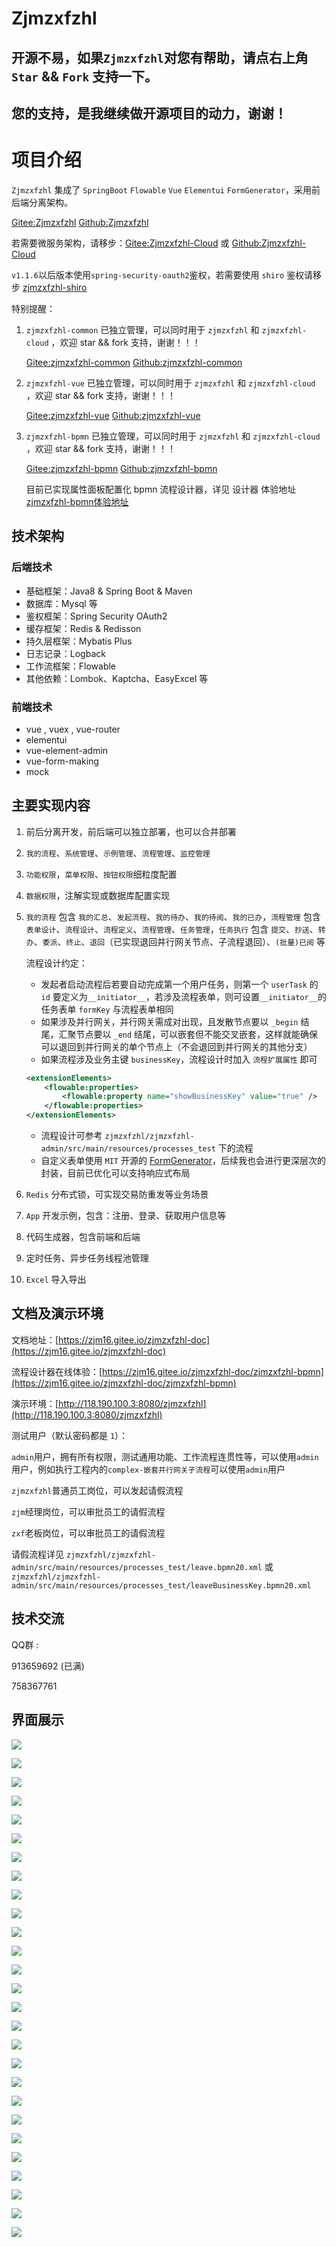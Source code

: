 # Zjmzxfzhl

## 开源不易，如果`Zjmzxfzhl`对您有帮助，请点右上角 `Star` &&  `Fork` 支持一下。

## 您的支持，是我继续做开源项目的动力，谢谢！

# 项目介绍

`Zjmzxfzhl` 集成了 `SpringBoot` `Flowable` `Vue` `Elementui` `FormGenerator`，采用前后端分离架构。

[Gitee:Zjmzxfzhl](https://gitee.com/zjm16/zjmzxfzhl) [Github:Zjmzxfzhl](https://github.com/zhuangjinming16/zjmzxfzhl)

若需要微服务架构，请移步：[Gitee:Zjmzxfzhl-Cloud](https://gitee.com/zjm16/zjmzxfzhl-cloud) 或 [Github:Zjmzxfzhl-Cloud](https://github.com/zhuangjinming16/zjmzxfzhl-cloud)

`v1.1.6`以后版本使用`spring-security-oauth2`鉴权，若需要使用 `shiro` 鉴权请移步 [zjmzxfzhl-shiro](https://gitee.com/zjm16/zjmzxfzhl/tree/v1.1.5)

特别提醒：
1. `zjmzxfzhl-common` 已独立管理，可以同时用于 `zjmzxfzhl` 和 `zjmzxfzhl-cloud` ，欢迎 star && fork 支持，谢谢！！！

   [Gitee:zjmzxfzhl-common](https://gitee.com/zjm16/zjmzxfzhl-common) [Github:zjmzxfzhl-common](https://github.com/zhuangjinming16/zjmzxfzhl-common)

2. `zjmzxfzhl-vue` 已独立管理，可以同时用于 `zjmzxfzhl` 和 `zjmzxfzhl-cloud` ，欢迎 star && fork 支持，谢谢！！！

   [Gitee:zjmzxfzhl-vue](https://gitee.com/zjm16/zjmzxfzhl-vue) [Github:zjmzxfzhl-vue](https://github.com/zhuangjinming16/zjmzxfzhl-vue)
   
3. `zjmzxfzhl-bpmn` 已独立管理，可以同时用于 `zjmzxfzhl` 和 `zjmzxfzhl-cloud` ，欢迎 star && fork 支持，谢谢！！！

   [Gitee:zjmzxfzhl-bpmn](https://gitee.com/zjm16/zjmzxfzhl-bpmn) [Github:zjmzxfzhl-bpmn](https://github.com/zhuangjinming16/zjmzxfzhl-bpmn)
   
   目前已实现属性面板配置化 bpmn 流程设计器，详见 设计器 体验地址 [zjmzxfzhl-bpmn体验地址](https://zjm16.gitee.io/zjmzxfzhl-doc/zjmzxfzhl-bpmn/)
   
## 技术架构
### 后端技术

- 基础框架：Java8 & Spring Boot & Maven
- 数据库：Mysql 等
- 鉴权框架：Spring Security OAuth2
- 缓存框架：Redis & Redisson
- 持久层框架：Mybatis Plus
- 日志记录：Logback
- 工作流框架：Flowable
- 其他依赖：Lombok、Kaptcha、EasyExcel 等
### 前端技术
- vue , vuex , vue-router
- elementui
- vue-element-admin
- vue-form-making
- mock

## 主要实现内容
1. 前后分离开发，前后端可以独立部署，也可以合并部署
2. `我的流程`、`系统管理`、`示例管理`、`流程管理`、`监控管理`
3. `功能权限`，`菜单权限`、`按钮权限`细粒度配置
4. `数据权限`，注解实现或数据库配置实现
5. `我的流程` 包含 `我的汇总`、`发起流程`、`我的待办`、`我的待阅`、`我的已办`，`流程管理` 包含 `表单设计`、`流程设计`、`流程定义`、`流程管理`、`任务管理`，`任务执行` 包含 `提交`、`抄送`、`转办`、`委派`、`终止`、`退回`（已实现退回并行网关节点、子流程退回）、`(批量)已阅` 等

   流程设计约定：
   - 发起者启动流程后若要自动完成第一个用户任务，则第一个 `userTask` 的 `id` 要定义为`__initiator__`，若涉及流程表单，则可设置`__initiator__`的任务表单 `formKey` 与流程表单相同
   - 如果涉及并行网关，并行网关需成对出现，且发散节点要以 `_begin` 结尾，汇聚节点要以 `_end` 结尾，可以嵌套但不能交叉嵌套，这样就能确保可以退回到并行网关的单个节点上（不会退回到并行网关的其他分支）
   - 如果流程涉及业务主键 `businessKey`，流程设计时加入 `流程扩展属性` 即可
    ```xml
    <extensionElements>
        <flowable:properties>
            <flowable:property name="showBusinessKey" value="true" />
        </flowable:properties>
    </extensionElements>
    ```
   - 流程设计可参考 `zjmzxfzhl/zjmzxfzhl-admin/src/main/resources/processes_test` 下的流程
   - 自定义表单使用 `MIT` 开源的 [FormGenerator](https://gitee.com/mrhj/form-generator)，后续我也会进行更深层次的封装，目前已优化可以支持响应式布局
6. `Redis` 分布式锁，可实现交易防重发等业务场景
7. `App` 开发示例，包含：注册、登录、获取用户信息等
8. 代码生成器，包含前端和后端
9. 定时任务、异步任务线程池管理
10. `Excel` 导入导出

## 文档及演示环境
文档地址：[https://zjm16.gitee.io/zjmzxfzhl-doc](https://zjm16.gitee.io/zjmzxfzhl-doc)

流程设计器在线体验：[https://zjm16.gitee.io/zjmzxfzhl-doc/zjmzxfzhl-bpmn](https://zjm16.gitee.io/zjmzxfzhl-doc/zjmzxfzhl-bpmn)

演示环境：[http://118.190.100.3:8080/zjmzxfzhl](http://118.190.100.3:8080/zjmzxfzhl)

测试用户（默认密码都是 `1`）：

`admin`用户，拥有所有权限，测试通用功能、工作流程连贯性等，可以使用`admin`用户，例如执行工程内的`complex-嵌套并行网关子流程`可以使用`admin`用户

`zjmzxfzhl`普通员工岗位，可以发起请假流程

`zjm`经理岗位，可以审批员工的请假流程

`zxf`老板岗位，可以审批员工的请假流程

请假流程详见 `zjmzxfzhl/zjmzxfzhl-admin/src/main/resources/processes_test/leave.bpmn20.xml` 或 `zjmzxfzhl/zjmzxfzhl-admin/src/main/resources/processes_test/leaveBusinessKey.bpmn20.xml`

## 技术交流
QQ群 : 

913659692 (已满)

758367761

## 界面展示

![](https://img-blog.csdnimg.cn/20201006123139193.png?x-oss-process=image/watermark,type_ZmFuZ3poZW5naGVpdGk,shadow_10,text_aHR0cHM6Ly9ibG9nLmNzZG4ubmV0L3pqbTE2,size_16,color_FFFFFF,t_70#pic_center)

![](https://img-blog.csdnimg.cn/2020032821122660.png?x-oss-process=image/watermark,type_ZmFuZ3poZW5naGVpdGk,shadow_10,text_aHR0cHM6Ly9ibG9nLmNzZG4ubmV0L3pqbTE2,size_16,color_FFFFFF,t_70)

![](https://img-blog.csdnimg.cn/20200328211234880.png?x-oss-process=image/watermark,type_ZmFuZ3poZW5naGVpdGk,shadow_10,text_aHR0cHM6Ly9ibG9nLmNzZG4ubmV0L3pqbTE2,size_16,color_FFFFFF,t_70)

![](https://img-blog.csdnimg.cn/20200328211245801.png?x-oss-process=image/watermark,type_ZmFuZ3poZW5naGVpdGk,shadow_10,text_aHR0cHM6Ly9ibG9nLmNzZG4ubmV0L3pqbTE2,size_16,color_FFFFFF,t_70)

![](https://img-blog.csdnimg.cn/2020100612340279.png?x-oss-process=image/watermark,type_ZmFuZ3poZW5naGVpdGk,shadow_10,text_aHR0cHM6Ly9ibG9nLmNzZG4ubmV0L3pqbTE2,size_16,color_FFFFFF,t_70#pic_center)

![](https://img-blog.csdnimg.cn/20201006123431902.png?x-oss-process=image/watermark,type_ZmFuZ3poZW5naGVpdGk,shadow_10,text_aHR0cHM6Ly9ibG9nLmNzZG4ubmV0L3pqbTE2,size_16,color_FFFFFF,t_70#pic_center)

![](https://img-blog.csdnimg.cn/20201006123102845.png?x-oss-process=image/watermark,type_ZmFuZ3poZW5naGVpdGk,shadow_10,text_aHR0cHM6Ly9ibG9nLmNzZG4ubmV0L3pqbTE2,size_16,color_FFFFFF,t_70#pic_center)

![](https://img-blog.csdnimg.cn/20200328211256213.png?x-oss-process=image/watermark,type_ZmFuZ3poZW5naGVpdGk,shadow_10,text_aHR0cHM6Ly9ibG9nLmNzZG4ubmV0L3pqbTE2,size_16,color_FFFFFF,t_70)

![](https://img-blog.csdnimg.cn/20200328211323783.png?x-oss-process=image/watermark,type_ZmFuZ3poZW5naGVpdGk,shadow_10,text_aHR0cHM6Ly9ibG9nLmNzZG4ubmV0L3pqbTE2,size_16,color_FFFFFF,t_70)

![](https://img-blog.csdnimg.cn/20200328211441117.png?x-oss-process=image/watermark,type_ZmFuZ3poZW5naGVpdGk,shadow_10,text_aHR0cHM6Ly9ibG9nLmNzZG4ubmV0L3pqbTE2,size_16,color_FFFFFF,t_70)

![](https://img-blog.csdnimg.cn/20200328211448303.png?x-oss-process=image/watermark,type_ZmFuZ3poZW5naGVpdGk,shadow_10,text_aHR0cHM6Ly9ibG9nLmNzZG4ubmV0L3pqbTE2,size_16,color_FFFFFF,t_70)

![](https://img-blog.csdnimg.cn/20200328211505420.png?x-oss-process=image/watermark,type_ZmFuZ3poZW5naGVpdGk,shadow_10,text_aHR0cHM6Ly9ibG9nLmNzZG4ubmV0L3pqbTE2,size_16,color_FFFFFF,t_70)

![](https://img-blog.csdnimg.cn/2020100612355468.png?x-oss-process=image/watermark,type_ZmFuZ3poZW5naGVpdGk,shadow_10,text_aHR0cHM6Ly9ibG9nLmNzZG4ubmV0L3pqbTE2,size_16,color_FFFFFF,t_70#pic_center)

![](https://img-blog.csdnimg.cn/20201006123609592.png?x-oss-process=image/watermark,type_ZmFuZ3poZW5naGVpdGk,shadow_10,text_aHR0cHM6Ly9ibG9nLmNzZG4ubmV0L3pqbTE2,size_16,color_FFFFFF,t_70#pic_center)

![](https://img-blog.csdnimg.cn/20201006123617560.png?x-oss-process=image/watermark,type_ZmFuZ3poZW5naGVpdGk,shadow_10,text_aHR0cHM6Ly9ibG9nLmNzZG4ubmV0L3pqbTE2,size_16,color_FFFFFF,t_70#pic_center)

![](https://img-blog.csdnimg.cn/20200328211756182.png?x-oss-process=image/watermark,type_ZmFuZ3poZW5naGVpdGk,shadow_10,text_aHR0cHM6Ly9ibG9nLmNzZG4ubmV0L3pqbTE2,size_16,color_FFFFFF,t_70)

![](https://img-blog.csdnimg.cn/20200328211559996.png?x-oss-process=image/watermark,type_ZmFuZ3poZW5naGVpdGk,shadow_10,text_aHR0cHM6Ly9ibG9nLmNzZG4ubmV0L3pqbTE2,size_16,color_FFFFFF,t_70)

![](https://img-blog.csdnimg.cn/20200328211539437.png?x-oss-process=image/watermark,type_ZmFuZ3poZW5naGVpdGk,shadow_10,text_aHR0cHM6Ly9ibG9nLmNzZG4ubmV0L3pqbTE2,size_16,color_FFFFFF,t_70)

![](https://img-blog.csdnimg.cn/20201006123921431.png?x-oss-process=image/watermark,type_ZmFuZ3poZW5naGVpdGk,shadow_10,text_aHR0cHM6Ly9ibG9nLmNzZG4ubmV0L3pqbTE2,size_16,color_FFFFFF,t_70#pic_center)

![](https://img-blog.csdnimg.cn/20200328211904277.png?x-oss-process=image/watermark,type_ZmFuZ3poZW5naGVpdGk,shadow_10,text_aHR0cHM6Ly9ibG9nLmNzZG4ubmV0L3pqbTE2,size_16,color_FFFFFF,t_70)

![](https://img-blog.csdnimg.cn/20200328211910561.png?x-oss-process=image/watermark,type_ZmFuZ3poZW5naGVpdGk,shadow_10,text_aHR0cHM6Ly9ibG9nLmNzZG4ubmV0L3pqbTE2,size_16,color_FFFFFF,t_70)

![](https://img-blog.csdnimg.cn/20200328211924102.png?x-oss-process=image/watermark,type_ZmFuZ3poZW5naGVpdGk,shadow_10,text_aHR0cHM6Ly9ibG9nLmNzZG4ubmV0L3pqbTE2,size_16,color_FFFFFF,t_70)

![](https://img-blog.csdnimg.cn/20200328211930452.png?x-oss-process=image/watermark,type_ZmFuZ3poZW5naGVpdGk,shadow_10,text_aHR0cHM6Ly9ibG9nLmNzZG4ubmV0L3pqbTE2,size_16,color_FFFFFF,t_70)

![](https://img-blog.csdnimg.cn/20200328211936458.png?x-oss-process=image/watermark,type_ZmFuZ3poZW5naGVpdGk,shadow_10,text_aHR0cHM6Ly9ibG9nLmNzZG4ubmV0L3pqbTE2,size_16,color_FFFFFF,t_70)

![](https://img-blog.csdnimg.cn/20201006124138717.png?x-oss-process=image/watermark,type_ZmFuZ3poZW5naGVpdGk,shadow_10,text_aHR0cHM6Ly9ibG9nLmNzZG4ubmV0L3pqbTE2,size_16,color_FFFFFF,t_70#pic_center)

![](https://img-blog.csdnimg.cn/20201006125002125.png?x-oss-process=image/watermark,type_ZmFuZ3poZW5naGVpdGk,shadow_10,text_aHR0cHM6Ly9ibG9nLmNzZG4ubmV0L3pqbTE2,size_16,color_FFFFFF,t_70#pic_center)

![](https://img-blog.csdnimg.cn/20201006131531738.png?x-oss-process=image/watermark,type_ZmFuZ3poZW5naGVpdGk,shadow_10,text_aHR0cHM6Ly9ibG9nLmNzZG4ubmV0L3pqbTE2,size_16,color_FFFFFF,t_70#pic_center)
